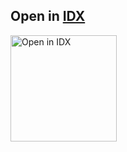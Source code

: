 ## Open in [IDX](https://idx.dev) 

<a href="https://idx.google.com/import?url=https://github.com/argyleink/io-connect-24">
  <img
    alt="Open in IDX"
    src="https://www.gstatic.com/monospace/230815/openinprojectidx.png"
    width="170"
  />
</a>